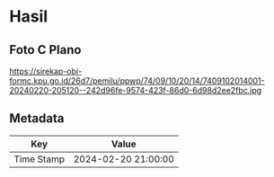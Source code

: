# Hasil

## Foto C Plano

https://sirekap-obj-formc.kpu.go.id/26d7/pemilu/ppwp/74/09/10/20/14/7409102014001-20240220-205120--242d96fe-9574-423f-86d0-6d98d2ee2fbc.jpg


## Metadata

| Key        | Value               |
| ---------- | ------------------- |
| Time Stamp | 2024-02-20 21:00:00 |



